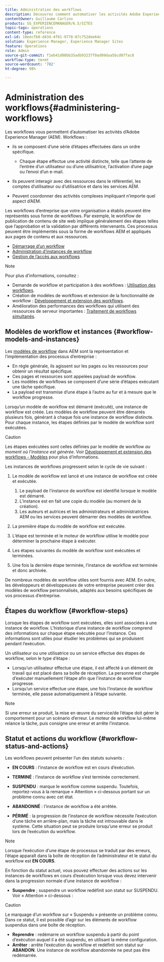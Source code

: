 ```yaml
---
title: Administration des workflows
description: Découvrez comment automatiser les activités Adobe Experience Manager à l’aide de workflows.
contentOwner: Guillaume Carlino
products: SG_EXPERIENCEMANAGER/6.5/SITES
topic-tags: operations
content-type: reference
exl-id: 10eecfb8-d43d-4f01-9778-87c752dee64c
solution: Experience Manager, Experience Manager Sites
feature: Operations
role: Admin
source-git-commit: f1eb41d08bb35adb93237f0ad09daa5bcd07fac8
workflow-type: tm+mt
source-wordcount: '782'
ht-degree: 98%

---
```


# Administration des workflows{#administering-workflows}

Les workflows vous permettent d’automatiser les activités d’Adobe Experience Manager (AEM). Workflows :

* ils se composent d’une série d’étapes effectuées dans un ordre spécifique.

   * Chaque étape effectue une activité distincte, telle que l’attente de l’entrée d’un utilisateur ou d’une utilisatrice, l’activation d’une page ou l’envoi d’un e-mail.

* Ils peuvent interagir avec des ressources dans le référentiel, les comptes d’utilisateur ou d’utilisatrice et dans les services AEM.
* Peuvent coordonner des activités complexes impliquant n’importe quel aspect d’AEM.

Les workflows d’entreprise que votre organisation a établis peuvent être représentés sous forme de workflows. Par exemple, le workflow de publication de contenu de site web implique généralement des étapes telles que l’approbation et la validation par différents intervenants. Ces processus peuvent être implémentés sous la forme de workflows AEM et appliqués aux pages de contenu et aux ressources.

* [Démarrage d’un workflow](/help/sites-administering/workflows-starting.md)
* [Administration d’instances de workflow](/help/sites-administering/workflows-administering.md)
* [Gestion de l’accès aux workflows](/help/sites-administering/workflows-managing.md)

>[!NOTE]
>
>Pour plus d’informations, consultez :
>
>* Demande de workflow et participation à des workflows : [Utilisation des workflows](/help/sites-authoring/workflows.md).
>* Création de modèles de workflows et extension de la fonctionnalité de workflow : [Développement et extension des workflows](/help/sites-developing/workflows.md).
>* Amélioration des performances des workflows qui utilisent des ressources de serveur importantes : [Traitement de workflows simultanés](/help/sites-deploying/configuring-performance.md#concurrent-workflow-processing).
>

## Modèles de workflow et instances {#workflow-models-and-instances}

Les [modèles de workflow](/help/sites-developing/workflows.md#model) dans AEM sont la représentation et l’implémentation des processus d’entreprise :

* En règle générale, ils agissent sur les pages ou les ressources pour obtenir un résultat spécifique.
* Ces pages et ressources sont appelées payload de workflow.
* Les modèles de workflows se composent d’une série d’étapes exécutant une tâche spécifique.
* La payload est transmise d’une étape à l’autre au fur et à mesure que le workflow progresse.

Lorsqu’un modèle de workflow est démarré (exécuté), une instance de workflow est créée. Les modèles de workflow peuvent être démarrés plusieurs fois, générant à chaque fois une instance de workflow distincte. Pour chaque instance, les étapes définies par le modèle de workflow sont exécutées.

>[!CAUTION]
>
>Les étapes exécutées sont celles définies par le modèle de workflow *au moment où l’instance est générée*. Voir [Développement et extension des workflows - Modèles](/help/sites-developing/workflows.md#model) pour plus d’informations.

Les instances de workflows progressent selon le cycle de vie suivant :

1. Le modèle de workflow est lancé et une instance de workflow est créée et exécutée.

   1. Le payload de l’instance de workflow est identifié lorsque le modèle est démarré.
   1. L’instance est en fait une copie du modèle (au moment de la création).
   1. Les auteurs et autrices et les administrateurs et administratrices AEM ou les services peuvent démarrer des modèles de workflow.

1. La première étape du modèle de workflow est exécutée.
1. L’étape est terminée et le moteur de workflow utilise le modèle pour déterminer la prochaine étape à exécuter.
1. Les étapes suivantes du modèle de workflow sont exécutées et terminées.
1. Une fois la dernière étape terminée, l’instance de workflow est terminée et donc archivée.

De nombreux modèles de workflow utiles sont fournis avec AEM. En outre, les développeurs et développeuses de votre entreprise peuvent créer des modèles de workflow personnalisés, adaptés aux besoins spécifiques de vos processus d’entreprise.

## Étapes du workflow {#workflow-steps}

Lorsque les étapes de workflow sont exécutées, elles sont associées à une instance de workflow. L’historique d’une instance de workflow comprend des informations sur chaque étape exécutée pour l’instance. Ces informations sont utiles pour étudier les problèmes qui se produisent pendant l’exécution.

Un utilisateur ou une utilisatrice ou un service effectue des étapes de workflow, selon le type d’étape :

* Lorsqu’un utilisateur effectue une étape, il est affecté à un élément de travail qui est placé dans sa boîte de réception. La personne est chargée d’exécuter manuellement l’étape afin que l’instance de workflow progresse.
* Lorsqu’un service effectue une étape, une fois l’instance de workflow terminée, elle passe automatiquement à l’étape suivante.

>[!NOTE]
>
>Si une erreur se produit, la mise en œuvre du service/de l’étape doit gérer le comportement pour un scénario d’erreur. Le moteur de workflow lui-même relance la tâche, puis consigne une erreur et arrête l’instance.

## Statut et actions du workflow {#workflow-status-and-actions}

Les workflows peuvent présenter l’un des statuts suivants :

* **EN COURS** : l’instance de workflow est en cours d’exécution.
* **TERMINÉ** : l’instance de workflow s’est terminée correctement.

* **SUSPENDU** : marque le workflow comme suspendu. Toutefois, reportez-vous à la remarque « Attention » ci-dessous portant sur un problème connu avec cet état.
* **ABANDONNÉ** : l’instance de workflow a été arrêtée.
* **PÉRIMÉ** : la progression de l’instance de workflow nécessite l’exécution d’une tâche en arrière-plan, mais la tâche est introuvable dans le système. Cette situation peut se produire lorsqu’une erreur se produit lors de l’exécution du workflow.

>[!NOTE]
>
>Lorsque l’exécution d’une étape de processus se traduit par des erreurs, l’étape apparaît dans la boîte de réception de l’administrateur et le statut du workflow est **EN COURS**.

En fonction du statut actuel, vous pouvez effectuer des actions sur les instances de workflows en cours d’exécution lorsque vous devez intervenir dans la progression normale d’une instance de workflow :

* **Suspendre** ; suspendre un workflow redéfinit son statut sur SUSPENDU. Voir « Attention » ci-dessous :

>[!CAUTION]
>
>Le marquage d’un workflow sur « Suspendu » présente un problème connu. Dans ce statut, il est possible d’agir sur les éléments de workflow suspendus dans une boîte de réception.

* **Reprendre** : redémarre un workflow suspendu à partir du point d’exécution auquel il a été suspendu, en utilisant la même configuration.
* **Arrêter** : arrête l’exécution du workflow et redéfinit son statut sur **ABANDON**. Une instance de workflow abandonnée ne peut pas être redémarrée.
